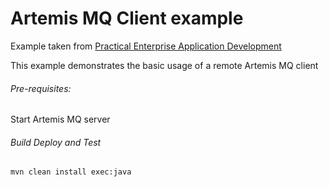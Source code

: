 Artemis MQ Client example
=====================================
Example taken from [Practical Enterprise Application Development](http://www.itbuzzpress.com/ebooks/java-ee-7-development-on-wildfly.html)

This example demonstrates the basic usage of a remote Artemis MQ client

###### Pre-requisites:

Start Artemis MQ server

###### Build Deploy and Test
```shell
mvn clean install exec:java  
```





